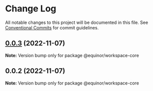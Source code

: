 # Change Log

All notable changes to this project will be documented in this file.
See [Conventional Commits](https://conventionalcommits.org) for commit guidelines.

## [0.0.3](https://github.com/equinor/fusion-workspace/compare/@equinor/workspace-core@0.0.2...@equinor/workspace-core@0.0.3) (2022-11-07)

**Note:** Version bump only for package @equinor/workspace-core

## 0.0.2 (2022-11-07)

**Note:** Version bump only for package @equinor/workspace-core
